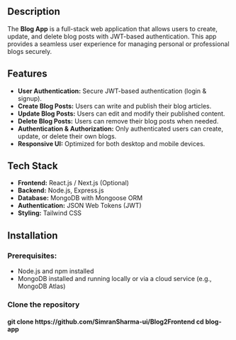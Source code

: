 <h2>Description</h2>
<p>The <strong>Blog App</strong> is a full-stack web application that allows users to create, update, and delete blog posts with JWT-based authentication. This app provides a seamless user experience for managing personal or professional blogs securely.</p>

<h2>Features</h2>
<ul>
    <li><strong>User Authentication:</strong> Secure JWT-based authentication (login & signup).</li>
    <li><strong>Create Blog Posts:</strong> Users can write and publish their blog articles.</li>
    <li><strong>Update Blog Posts:</strong> Users can edit and modify their published content.</li>
    <li><strong>Delete Blog Posts:</strong> Users can remove their blog posts when needed.</li>
    <li><strong>Authentication & Authorization:</strong> Only authenticated users can create, update, or delete their own blogs.</li>
    <li><strong>Responsive UI:</strong> Optimized for both desktop and mobile devices.</li>
</ul>

<h2>Tech Stack</h2>
<ul>
    <li><strong>Frontend:</strong> React.js / Next.js (Optional)</li>
    <li><strong>Backend:</strong> Node.js, Express.js</li>
    <li><strong>Database:</strong> MongoDB with Mongoose ORM</li>
    <li><strong>Authentication:</strong> JSON Web Tokens (JWT)</li>
    <li><strong>Styling:</strong> Tailwind CSS </li>
</ul>

<h2>Installation</h2>
<h3>Prerequisites:</h3>
<ul>
    <li>Node.js and npm installed</li>
    <li>MongoDB installed and running locally or via a cloud service (e.g., MongoDB Atlas)</li>
</ul>

<h3>Clone the repository</h3>
<h4>git clone https://github.com/SimranSharma-ui/Blog2Frontend
cd blog-app</h4>



